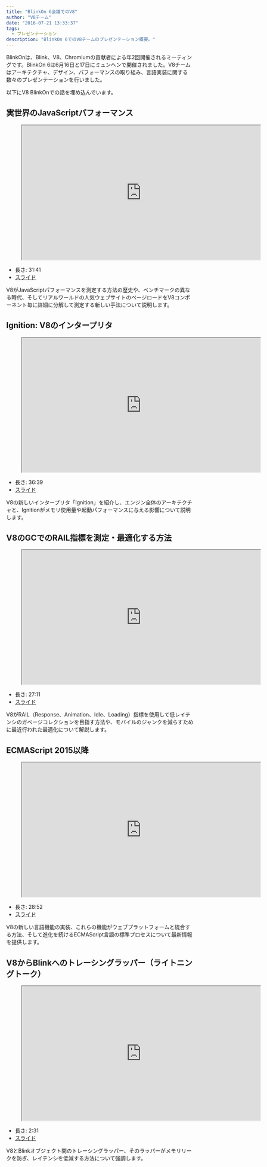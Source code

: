 ```yaml
---
title: "BlinkOn 6会議でのV8"
author: "V8チーム"
date: "2016-07-21 13:33:37"
tags: 
  - プレゼンテーション
description: "BlinkOn 6でのV8チームのプレゼンテーション概要。"
---
```

BlinkOnは、Blink、V8、Chromiumの貢献者による年2回開催されるミーティングです。BlinkOn 6は6月16日と17日にミュンヘンで開催されました。V8チームはアーキテクチャ、デザイン、パフォーマンスの取り組み、言語実装に関する数々のプレゼンテーションを行いました。

<!--truncate-->
以下にV8 BlinkOnでの話を埋め込んでいます。

## 実世界のJavaScriptパフォーマンス

<figure>
  <div class="video video-16:9">
    <iframe src="https://www.youtube.com/embed/xCx4uC7mn6Y" width="640" height="360" loading="lazy"></iframe>
  </div>
</figure>

- 長さ: 31:41
- [スライド](https://docs.google.com/presentation/d/14WZkWbkvtmZDEIBYP5H1GrbC9H-W3nJSg3nvpHwfG5U/edit)

V8がJavaScriptパフォーマンスを測定する方法の歴史や、ベンチマークの異なる時代、そしてリアルワールドの人気ウェブサイトのページロードをV8コンポーネント毎に詳細に分解して測定する新しい手法について説明します。

## Ignition: V8のインタープリタ

<figure>
  <div class="video video-16:9">
    <iframe src="https://www.youtube.com/embed/r5OWCtuKiAk" width="640" height="360" loading="lazy"></iframe>
  </div>
</figure>

- 長さ: 36:39
- [スライド](https://docs.google.com/presentation/d/1OqjVqRhtwlKeKfvMdX6HaCIu9wpZsrzqpIVIwQSuiXQ/edit)

V8の新しいインタープリタ「Ignition」を紹介し、エンジン全体のアーキテクチャと、Ignitionがメモリ使用量や起動パフォーマンスに与える影響について説明します。

## V8のGCでのRAIL指標を測定・最適化する方法

<figure>
  <div class="video video-16:9">
    <iframe src="https://www.youtube.com/embed/VITAyGT-CJI" width="640" height="360" loading="lazy"></iframe>
  </div>
</figure>

- 長さ: 27:11
- [スライド](https://docs.google.com/presentation/d/15EQ603eZWAnrf4i6QjPP7S3KF3NaL3aAaKhNUEatVzY/edit)

V8がRAIL（Response、Animation、Idle、Loading）指標を使用して低レイテンシのガベージコレクションを目指す方法や、モバイルのジャンクを減らすために最近行われた最適化について解説します。

## ECMAScript 2015以降

<figure>
  <div class="video video-16:9">
    <iframe src="https://www.youtube.com/embed/KrGOzEwqRDA" width="640" height="360" loading="lazy"></iframe>
  </div>
</figure>

- 長さ: 28:52
- [スライド](https://docs.google.com/presentation/d/1o1wld5z0BM8RTqXASGYD3Rvov8PzrxySghmrGTYTgw0/edit)

V8の新しい言語機能の実装、これらの機能がウェブプラットフォームと統合する方法、そして進化を続けるECMAScript言語の標準プロセスについて最新情報を提供します。

## V8からBlinkへのトレーシングラッパー（ライトニングトーク）

<figure>
  <div class="video video-16:9">
    <iframe src="https://www.youtube.com/embed/PMDRfYw4UYQ?start=3204" width="640" height="360" loading="lazy"></iframe>
  </div>
</figure>

- 長さ: 2:31
- [スライド](https://docs.google.com/presentation/d/1I6leiRm0ysSTqy7QWh33Gfp7_y4ngygyM2tDAqdF0fI/edit)

V8とBlinkオブジェクト間のトレーシングラッパー、そのラッパーがメモリリークを防ぎ、レイテンシを低減する方法について強調します。
